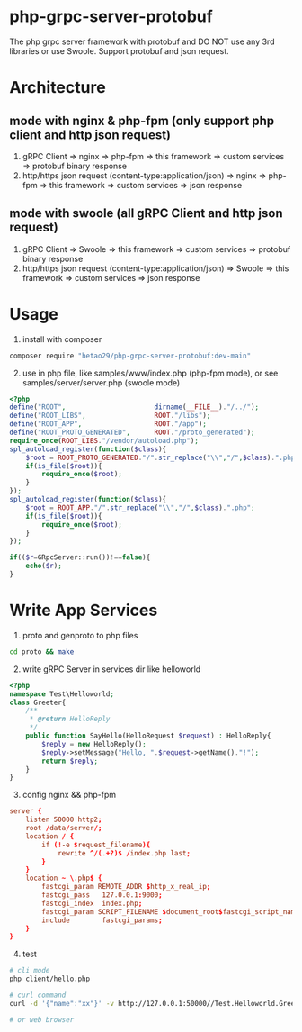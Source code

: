 # php-grpc-server-protobuf
The php grpc server framework with protobuf and DO NOT use any 3rd libraries or use Swoole.
Support protobuf and json request.

# Architecture

## mode with nginx & php-fpm (only support php client and http json request)

1. gRPC Client  => nginx => php-fpm => this framework => custom services => protobuf binary response
2. http/https json request (content-type:application/json) => nginx => php-fpm => this framework => custom services => json response

## mode with swoole (all gRPC Client and http json request)

1. gRPC Client  => Swoole => this framework => custom services => protobuf binary response
2. http/https json request (content-type:application/json)  => Swoole => this framework => custom services => json response

# Usage

1. install with composer

```bash
composer require "hetao29/php-grpc-server-protobuf:dev-main"
```

2. use in php file, like samples/www/index.php (php-fpm mode), or see samples/server/server.php (swoole mode)

```php
<?php
define("ROOT",						dirname(__FILE__)."/../");
define("ROOT_LIBS",					ROOT."/libs");
define("ROOT_APP",					ROOT."/app");
define("ROOT_PROTO_GENERATED",		ROOT."/proto_generated");
require_once(ROOT_LIBS."/vendor/autoload.php");
spl_autoload_register(function($class){
	$root = ROOT_PROTO_GENERATED."/".str_replace("\\","/",$class).".php";
	if(is_file($root)){
		require_once($root);
	}
});
spl_autoload_register(function($class){
	$root = ROOT_APP."/".str_replace("\\","/",$class).".php";
	if(is_file($root)){
		require_once($root);
	}
});

if(($r=GRpcServer::run())!==false){
	echo($r);
}
```

# Write App Services 

1. proto and genproto to php files

```bash
cd proto && make
```

2. write gRPC Server in services dir like helloworld

```php
<?php
namespace Test\Helloworld;
class Greeter{
	/**
	 * @return HelloReply
	 */
	public function SayHello(HelloRequest $request) : HelloReply{
		$reply = new HelloReply();
		$reply->setMessage("Hello, ".$request->getName()."!");
		return $reply;
	}
}

```

3. config nginx && php-fpm

```conf
server {
	listen 50000 http2;
	root /data/server/;
	location / {
		if (!-e $request_filename){
			rewrite ^/(.+?)$ /index.php last;
		}
	}
	location ~ \.php$ {
		fastcgi_param REMOTE_ADDR $http_x_real_ip;
		fastcgi_pass   127.0.0.1:9000;
		fastcgi_index  index.php;
		fastcgi_param SCRIPT_FILENAME $document_root$fastcgi_script_name;
		include        fastcgi_params;
	}
}
```
4. test


```bash
# cli mode
php client/hello.php

# curl command
curl -d '{"name":"xx"}' -v http://127.0.0.1:50000//Test.Helloworld.Greeter/SayHello -H "content-type:application/json"

# or web browser 

```
